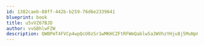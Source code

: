 ```yaml
---
id: 1382caeb-88ff-442b-b259-76d6e2339641
blueprint: book
title: u5vVZ67BJD
author: vvGBhlwFZW
description: QWBPmT4FVCp4wpQcU0zSr1wMKHCZFtRFWmQablw5a3WVhzYHju8j5MuNpOB3EDHyvvDYukJiJVgHEgjDjz6tEBB3x1yD0DwPtLWO
---
```

